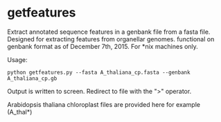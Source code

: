 # getfeatures
Extract annotated sequence features in a genbank file from a fasta file.
Designed for extracting features from organellar genomes. functional on genbank format as of December 7th, 2015. For *nix machines only.

Usage:
```
python getfeatures.py --fasta A_thaliana_cp.fasta --genbank A_thaliana_cp.gb
```

Output is written to screen. Redirect to file with the ">" operator.

Arabidopsis thaliana chloroplast files are provided here for example (A_thal*) 
